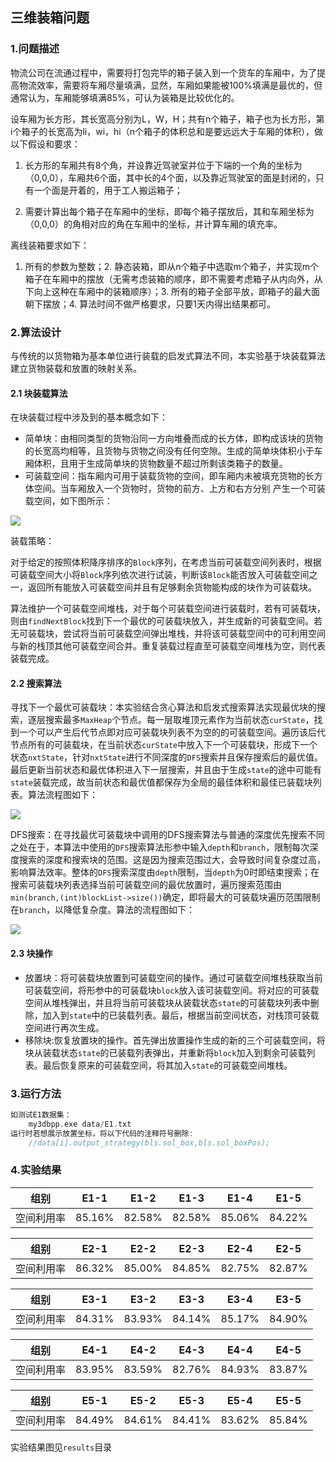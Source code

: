 ## 三维装箱问题

### 1.问题描述

物流公司在流通过程中，需要将打包完毕的箱子装入到一个货车的车厢中，为了提高物流效率，需要将车厢尽量填满，显然，车厢如果能被100%填满是最优的，但通常认为，车厢能够填满85%，可认为装箱是比较优化的。

设车厢为长方形，其长宽高分别为L，W，H；共有n个箱子，箱子也为长方形，第i个箱子的长宽高为li，wi，hi（n个箱子的体积总和是要远远大于车厢的体积），做以下假设和要求：

1. 长方形的车厢共有8个角，并设靠近驾驶室并位于下端的一个角的坐标为（0,0,0），车厢共6个面，其中长的4个面，以及靠近驾驶室的面是封闭的，只有一个面是开着的，用于工人搬运箱子；

2. 需要计算出每个箱子在车厢中的坐标，即每个箱子摆放后，其和车厢坐标为（0,0,0）的角相对应的角在车厢中的坐标，并计算车厢的填充率。

离线装箱要求如下：

1. 所有的参数为整数；2. 静态装箱，即从n个箱子中选取m个箱子，并实现m个箱子在车厢中的摆放（无需考虑装箱的顺序，即不需要考虑箱子从内向外，从下向上这种在车厢中的装箱顺序）；3. 所有的箱子全部平放，即箱子的最大面朝下摆放；4. 算法时间不做严格要求，只要1天内得出结果都可。

### 2.算法设计

与传统的以货物箱为基本单位进行装载的启发式算法不同，本实验基于块装载算法建立货物装载和放置的映射关系。

#### 2.1 块装载算法

在块装载过程中涉及到的基本概念如下：

- 简单块：由相同类型的货物沿同一方向堆叠而成的长方体，即构成该块的货物的长宽高均相等，且货物与货物之间没有任何空隙。生成的简单块体积小于车厢体积，且用于生成简单块的货物数量不超过所剩该类箱子的数量。
- 可装载空间：指车厢内可用于装载货物的空间，即车厢内未被填充货物的长方体空间。当车厢放入一个货物时，货物的前方、上方和右方分别 产生一个可装载空间，如下图所示：

![](https://raw.githubusercontent.com/LLLiu-1220/cloudimg/main/images/%E5%8F%AF%E8%A3%85%E8%BD%BD%E7%A9%BA%E9%97%B4.png)

装载策略：

对于给定的按照体积降序排序的`Block`序列，在考虑当前可装载空间列表时，根据可装载空间大小将`Block`序列依次进行试装，判断该`Block`能否放入可装载空间之一，返回所有能放入可装载空间并且有足够剩余货物能构成的块作为可装载块。

算法维护一个可装载空间堆栈，对于每个可装载空间进行装载时，若有可装载块，则由`findNextBlock`找到下一个最优的可装载块放入，并生成新的可装载空间。若无可装载块，尝试将当前可装载空间弹出堆栈，并将该可装载空间中的可利用空间与新的栈顶其他可装载空间合并。重复装载过程直至可装载空间堆栈为空，则代表装载完成。

#### 2.2 搜索算法

寻找下一个最优可装载块：本实验结合贪心算法和启发式搜索算法实现最优块的搜索，逐层搜索最多`MaxHeap`个节点。每一层取堆顶元素作为当前状态`curState`，找到一个可以产生后代节点即对应可装载块列表不为空的的可装载空间。遍历该后代节点所有的可装载块，在当前状态`curState`中放入下一个可装载块，形成下一个状态`nxtState`，针对`nxtState`进行不同深度的`DFS`搜索并且保存搜索后的最优值。最后更新当前状态和最优体积进入下一层搜索，并且由于生成`state`的途中可能有`state`装载完成，故当前状态和最优值都保存为全局的最佳体积和最佳已装载块列表。算法流程图如下：

![](https://raw.githubusercontent.com/LLLiu-1220/cloudimg/main/images/findnext.png)

DFS搜索：在寻找最优可装载块中调用的DFS搜索算法与普通的深度优先搜索不同之处在于，本算法中使用的`DFS`搜索算法形参中输入`depth`和`branch`，限制每次深度搜索的深度和搜索块的范围。这是因为搜索范围过大，会导致时间复杂度过高，影响算法效率。整体的`DFS`搜索深度由`depth`限制，当`depth`为0时即结束搜索；在搜索可装载块列表选择当前可装载空间的最优放置时，遍历搜索范围由`min(branch,(int)blockList->size())`确定，即将最大的可装载块遍历范围限制在`branch`，以降低复杂度。算法的流程图如下：

![](https://raw.githubusercontent.com/LLLiu-1220/cloudimg/main/images/dfs.png)

#### 2.3 块操作

- 放置块：将可装载块放置到可装载空间的操作。通过可装载空间堆栈获取当前可装载空间，将形参中的可装载块`block`放入该可装载空间。将对应的可装载空间从堆栈弹出，并且将当前可装载块从装载状态`state`的可装载块列表中删除，加入到`state`中的已装载列表。最后，根据当前空间状态，对栈顶可装载空间进行再次生成。
- 移除块:恢复放置块的操作。首先弹出放置操作生成的新的三个可装载空间，将块从装载状态`state`的已装载列表弹出，并重新将`block`加入到剩余可装载列表。最后恢复原来的可装载空间，将其加入`state`的可装载空间堆栈。

### 3.运行方法

```c++
如测试E1数据集：
    my3dbpp.exe data/E1.txt
运行时若想展示放置坐标，将以下代码的注释符号删除:
    //data[i].output_strategy(bls.sol_box,bls.sol_boxPos);
```

### 4.实验结果

| 组别       | E1-1   | E1-2   | E1-3   | E1-4   | E1-5   |
| ---------- | ------ | ------ | ------ | ------ | ------ |
| 空间利用率 | 85.16% | 82.58% | 82.58% | 85.06% | 84.22% |

| 组别       | E2-1   | E2-2   | E2-3   | E2-4   | E2-5   |
| ---------- | ------ | ------ | ------ | ------ | ------ |
| 空间利用率 | 86.32% | 85.00% | 84.85% | 82.75% | 82.87% |

| 组别       | E3-1   | E3-2   | E3-3   | E3-4   | E3-5   |
| ---------- | ------ | ------ | ------ | ------ | ------ |
| 空间利用率 | 84.31% | 83.93% | 84.14% | 85.17% | 84.90% |

| 组别       | E4-1   | E4-2   | E4-3   | E4-4   | E4-5   |
| ---------- | ------ | ------ | ------ | ------ | ------ |
| 空间利用率 | 83.95% | 83.59% | 82.76% | 84.93% | 83.87% |

| 组别       | E5-1   | E5-2   | E5-3   | E5-4   | E5-5   |
| ---------- | ------ | ------ | ------ | ------ | ------ |
| 空间利用率 | 84.49% | 84.61% | 84.41% | 83.62% | 85.84% |

实验结果图见`results`目录

